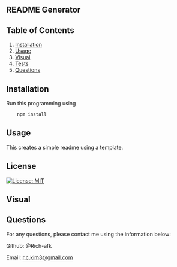 ## README Generator

## Table of Contents
1. [Installation](#installation)
2. [Usage](#usage)
3. [Visual](#visual)
4. [Tests](#tests)
5. [Questions](#questions)
    
## Installation

Run this programming using 

```bash
    npm install
```

## Usage
    
This creates a simple readme using a template.

## License

[![License: MIT](https://img.shields.io/badge/License-MIT-yellow.svg)](https://opensource.org/licenses/MIT)
    
## Visual



## Questions

For any questions, please contact me using the information below:

Github: @Rich-afk
    
Email: r.c.kim3@gmail.com
